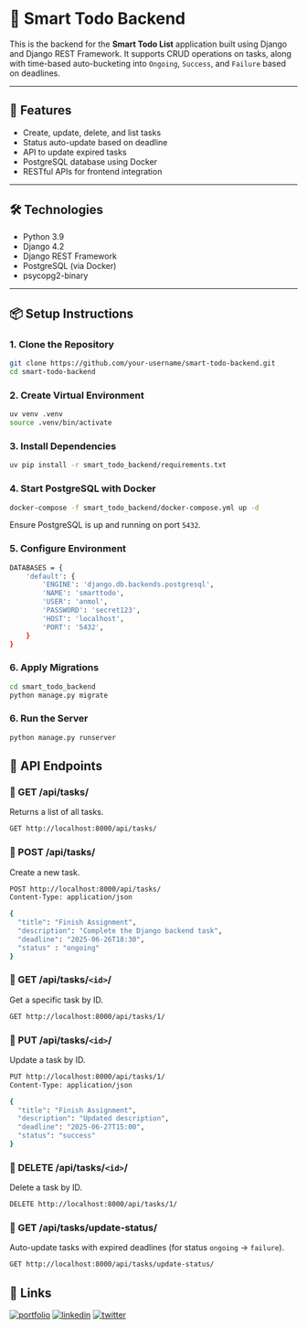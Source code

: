 # 🧠 Smart Todo Backend

This is the backend for the **Smart Todo List** application built using Django and Django REST Framework. It supports CRUD operations on tasks, along with time-based auto-bucketing into `Ongoing`, `Success`, and `Failure` based on deadlines.

---

## 🚀 Features

- Create, update, delete, and list tasks
- Status auto-update based on deadline
- API to update expired tasks
- PostgreSQL database using Docker
- RESTful APIs for frontend integration

---

## 🛠️ Technologies

- Python 3.9
- Django 4.2
- Django REST Framework
- PostgreSQL (via Docker)
- psycopg2-binary

---

## 📦 Setup Instructions

### 1. Clone the Repository

```bash
git clone https://github.com/your-username/smart-todo-backend.git
cd smart-todo-backend
```

### 2. Create Virtual Environment
```bash
uv venv .venv
source .venv/bin/activate
```
### 3. Install Dependencies
```bash
uv pip install -r smart_todo_backend/requirements.txt
```
### 4. Start PostgreSQL with Docker
```bash
docker-compose -f smart_todo_backend/docker-compose.yml up -d
```
Ensure PostgreSQL is up and running on port `5432`.
### 5. Configure Environment
```bash
DATABASES = {
    'default': {
        'ENGINE': 'django.db.backends.postgresql',
        'NAME': 'smarttodo',
        'USER': 'anmol',
        'PASSWORD': 'secret123',
        'HOST': 'localhost',
        'PORT': '5432',
    }
}
```
### 6. Apply Migrations
```bash
cd smart_todo_backend
python manage.py migrate
```
### 6. Run the Server
```bash
python manage.py runserver
```
## 📡 API Endpoints

### 🔹 GET /api/tasks/
Returns a list of all tasks.

```bash
GET http://localhost:8000/api/tasks/
```

### 🔹 POST /api/tasks/
Create a new task.

```bash
POST http://localhost:8000/api/tasks/
Content-Type: application/json

{
  "title": "Finish Assignment",
  "description": "Complete the Django backend task",
  "deadline": "2025-06-26T18:30",
  "status" : "ongoing"
}
```
### 🔹 GET /api/tasks/`<id>`/
Get a specific task by ID.
```bash
GET http://localhost:8000/api/tasks/1/
```
### 🔹 PUT /api/tasks/`<id>`/
Update a task by ID.
```bash
PUT http://localhost:8000/api/tasks/1/
Content-Type: application/json

{
  "title": "Finish Assignment",
  "description": "Updated description",
  "deadline": "2025-06-27T15:00",
  "status": "success"
}
```
### 🔹 DELETE /api/tasks/`<id>`/
Delete a task by ID.

```bash
DELETE http://localhost:8000/api/tasks/1/
```
### 🔹 GET /api/tasks/update-status/
Auto-update tasks with expired deadlines (for status `ongoing` → `failure`).

```bash
GET http://localhost:8000/api/tasks/update-status/
```




## 🔗 Links

[![portfolio](https://img.shields.io/badge/my_portfolio-000?style=for-the-badge&logo=ko-fi&logoColor=white)](https://anmolgoyal.me/)
[![linkedin](https://img.shields.io/badge/linkedin-0A66C2?style=for-the-badge&logo=linkedin&logoColor=white)](https://www.linkedin.com/in/anmol-goyal-358804235/)
[![twitter](https://img.shields.io/badge/github-010101?style=for-the-badge&logo=github&logoColor=white)](https://anmolgoyal.me/_next/static/media/github-icon.04fa7de0.svg)
